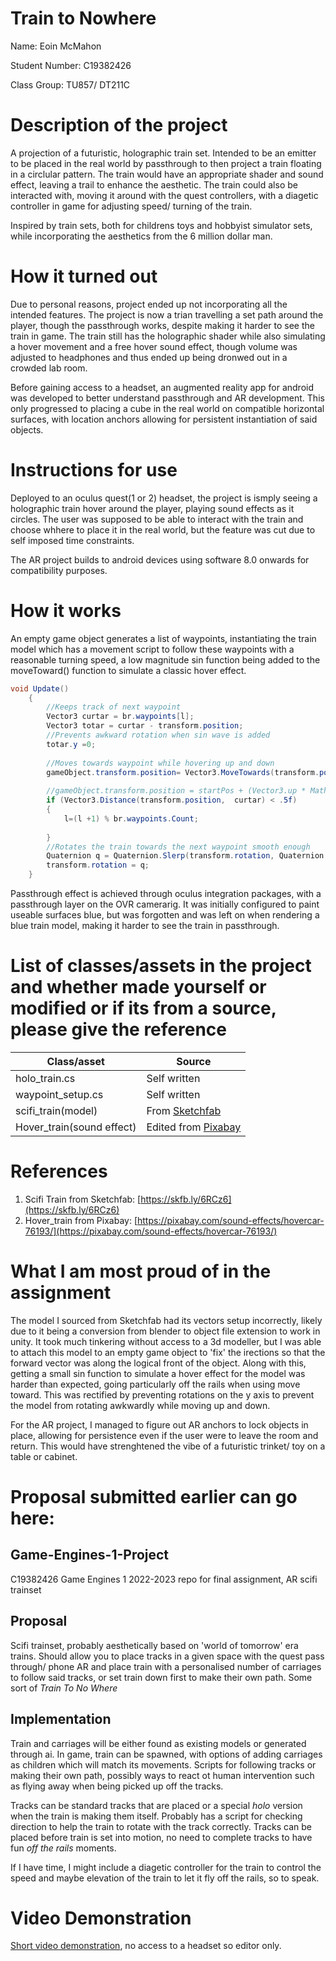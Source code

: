 # Train to Nowhere

Name: Eoin McMahon

Student Number: C19382426

Class Group: TU857/ DT211C

# Description of the project
A projection of a futuristic, holographic train set. Intended to be an emitter to be placed in the real world by passthrough to then project a train floating in a circlular pattern. The train would have an appropriate shader and sound effect, leaving a trail to enhance the aesthetic. The train could also be interacted with, moving it around with the quest controllers, with a diagetic controller in game for adjusting speed/ turning of the train.

Inspired by train sets, both for childrens toys and hobbyist simulator sets, while incorporating the aesthetics from the 6 million dollar man.

# How it turned out
Due to personal reasons, project ended up not incorporating all the intended features. The project is now a trian travelling a set path around the player, though the passthrough works, despite making it harder to see the train in game. The train still has the holographic shader while also simulating a hover movement and a free hover sound effect, though volume was adjusted to headphones and thus ended up being dronwed out in a crowded lab room.

Before gaining access to a headset, an augmented reality app for android was developed to better understand passthrough and AR development. This only progressed to placing a cube in the real world on compatible horizontal surfaces, with location anchors allowing for persistent instantiation of said objects.

# Instructions for use
Deployed to an oculus quest(1 or 2) headset, the project is ismply seeing a holographic train hover around the player, playing sound effects as it circles. The user was supposed to be able to interact with the train and choose whhere to place it in the real world, but the feature was cut due to self imposed time constraints.

The AR project builds to android devices using software 8.0 onwards for compatibility purposes. 

# How it works
An empty game object generates a list of waypoints, instantiating the train model which has a movement script to follow these waypoints with a reasonable turning speed, a low magnitude sin function being added to the moveToward() function to simulate a classic hover effect.
```csharp
void Update()
    {
        //Keeps track of next waypoint
        Vector3 curtar = br.waypoints[l];
        Vector3 totar = curtar - transform.position;
        //Prevents awkward rotation when sin wave is added
        totar.y =0;
        
        //Moves towards waypoint while hovering up and down
        gameObject.transform.position= Vector3.MoveTowards(transform.position, curtar, speed* Time.deltaTime) + (transform.up * Mathf.Sin(Time.time * 2)*.001f);
        
        //gameObject.transform.position = startPos + (Vector3.up * Mathf.Sin(Time.time * 2)*.2f);
        if (Vector3.Distance(transform.position,  curtar) < .5f)
        {
            l=(l +1) % br.waypoints.Count;
            
        }
        //Rotates the train towards the next waypoint smooth enough
        Quaternion q = Quaternion.Slerp(transform.rotation, Quaternion.LookRotation(totar), 1.5f * Time.deltaTime);
        transform.rotation = q;
    }
```

Passthrough effect is achieved through oculus integration packages, with a passthrough layer on the OVR camerarig. It was initially configured to paint useable surfaces blue, but was forgotten and was left on when rendering a blue train model, making it harder to see the train in passthrough.

# List of classes/assets in the project and whether made yourself or modified or if its from a source, please give the reference

| Class/asset | Source |
|-----------|-----------|
| holo_train.cs | Self written |
| waypoint_setup.cs | Self written |
| scifi_train(model) | From [Sketchfab](https://skfb.ly/6RCz6) |
| Hover_train(sound effect) | Edited from [Pixabay](https://pixabay.com/sound-effects/hovercar-76193/) |

# References

1. Scifi Train from Sketchfab: [https://skfb.ly/6RCz6](https://skfb.ly/6RCz6)
2. Hover_train from Pixabay: [https://pixabay.com/sound-effects/hovercar-76193/](https://pixabay.com/sound-effects/hovercar-76193/)
# What I am most proud of in the assignment

The model I sourced from Sketchfab had its vectors setup incorrectly, likely due to it being a conversion from blender to object file extension to work in unity. It took much tinkering without access to a 3d modeller, but I was able to attach this model to an empty game object to 'fix' the irections so that the forward vector was along the logical front of the object. Along with this, getting a small sin function to simulate a hover effect for the model was harder than expected, going particularly off the rails when using move toward. This was rectified by preventing rotations on the y axis to prevent the model from rotating awkwardly while moving up and down.

For the AR project, I managed to figure out AR anchors to lock objects in place, allowing for persistence even if the user were to leave the room and return. This would have strenghtened the vibe of a futuristic trinket/ toy on a table or cabinet.
# Proposal submitted earlier can go here:

## Game-Engines-1-Project
C19382426 Game Engines 1 2022-2023 repo for final assignment, AR scifi trainset

## Proposal
Scifi trainset, probably aesthetically based on 'world of tomorrow' era trains. Should allow you to place tracks in a given space with the quest pass through/ phone AR and place train with a personalised number of carriages to follow said tracks, or set train down first to make their own path. Some sort of *Train To No Where*

## Implementation
Train and carriages will be either found as existing models or generated through ai. In game, train can be spawned, with options of adding carriages as children which will match its movements. Scripts for following tracks or making their own path, possibly ways to react ot human intervention such as flying away when being picked up off the tracks.

Tracks can be standard tracks that are placed or a special *holo* version when the train is making them itself. Probably has a script for checking direction to help the train to rotate with the track correctly. Tracks can be placed before train is set into motion, no need to complete tracks to have fun *off the rails* moments.

If I have time, I might include a diagetic controller for the train to control the speed and maybe elevation of the train to let it fly off the rails, so to speak.

# Video Demonstration
[Short video demonstration](https://www.youtube.com/watch?v=J2kHSSFA4NU), no access to a headset so editor only.


